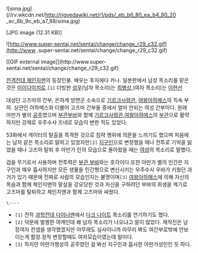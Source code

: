![sima.jpg](//rv.wkcdn.net/http://rigvedawiki.net/r1/pds/_eb_b6_80_ea_b4_80_20
_ec_8b_9c_eb_a7_88/sima.jpg)

[JPG image (12.31 KB)]

  

![http://www.super-sentai.net/sentai/change/change_r29_c32.gif](http://www
.super-sentai.net/sentai/change/change_r29_c32.gif)

[[GIF external image]](http://www.super-
sentai.net/sentai/change/change_r29_c32.gif)

[전격전대 체인지맨](%EC%A0%84%EA%B2%A9%EC%A0%84%EB%8C%80%20%EC%B2%B4%EC%9D%B8%EC%A7%80%EB%A7%A8.md)의 등장인물. 배우는 후지에다 카나. 일본판에서 남성 목소리를 맡은 것은 [이이다미치로](%EC%9D%B4%EC%9D%B4%EB%8B%A4%20%EB%AF%B8%EC%B9%98%EB%A1%9C.md).`[1]`
더빙판 [성우](%EC%84%B1%EC%9A%B0.md)(남자 목소리)는
[최병상](%EC%B5%9C%EB%B3%91%EC%83%81.md),(여자 목소리)는
[이현선](%EC%9D%B4%ED%98%84%EC%84%A0.md)

대성단 고즈마의 간부, 은하계 방면군 소속으로 [기르크사령관](%EA%B8%B0%EB%A5%B4%ED%81%AC%20%EC%82%AC%EB%A0%B9%EA%B4%80.md), [여왕아하메스](%EC%97%AC%EC%99%95%20%EC%95%84%ED%95%98%EB%A9%94%EC%8A%A4.md)의 직속 부하.
상관인 아하메스와 더불어 고즈마 간부들 중에서 얼마 안되는 여성 간부이다. 원래 아만가 별의
[공주](%EA%B3%B5%EC%A3%BC.md)였으며 [부관부바](%EB%B6%80%EA%B4%80%20%EB%B6%80%EB%B0%94.md)와 함께 [기르크사령관](%EA%B8%B0%EB%A5%B4%ED%81%AC%20%EC%82%AC%EB%A0%B9%EA%B4%80.md),[여왕아하메스](%EC%97%AC%EC%99%95%20%EC%95%84%ED%95%98%EB%A9%94%EC%8A%A4.md)의
[부관](%EB%B6%80%EA%B4%80.md)으로 활약하지만 강제로 우주수사 즈네로 모습이 변한 적도 있었다.

53화에서 게이터의 탈출을 목격한 것으로 침략 행위에 의문을 느끼기도 했으며 처음에는 남자 같은 목소리로 말하고 있었지만`[2]`
[지구인](%EC%A7%80%EA%B5%AC%EC%9D%B8.md)으로 변장했을 때나 전투로 기억을 잃었을 때나 고즈마 탈퇴 후 아만가
인의 모습으로 돌아왔을 때는 [여성](%EC%97%AC%EC%84%B1.md)의 목소리로 말했다.

검을 무기로서 사용하며 전투력은 [부관 부바](%EB%B6%80%EA%B4%80%20%EB%B6%80%EB%B0%94.md)와는
호각이다.또한 아만가 별의 인간은 지구인과 매우 흡사하지만 모든 생물을 인간형으로 변신시키는 우주수사 우바가 키웠던 과거가 있기 때문에
진짜로 사람의 모습인지는 불명이며`[3]` [여왕아하메스](%EC%97%AC%EC%99%95%20%EC%95%84%ED%95%98%EB%A9%94%EC%8A%A4.md)에 의해 자신의
목숨과 함께 체인지맨의 말살을 강요당한 것과 자신을 구하려던 부바의 희생을 계기로 고즈마를 탈퇴하고 체인지맨과 함께 고즈마와 싸웠다.

`\----`

  * `[1]` 전작 [과학전대 다이나맨](%EA%B3%BC%ED%95%99%EC%A0%84%EB%8C%80%20%EB%8B%A4%EC%9D%B4%EB%82%98%EB%A7%A8.md)에서 [다크 나이트](%EB%8B%A4%ED%81%AC%20%EB%82%98%EC%9D%B4%ED%8A%B8.md) 목소리를 연기하기도 했다.
  * `[2]` 덕분에 멀쩡한 여캐인데 왜 남자 목소리가 나오냐고 말이 많았다. 제작진은 남장여자 컨셉을 생각했겠지만 아무래도 실사이니까 아무리 봐도 여간부로밖에 안보이는게 함정.정작 변장할때도 여자모습이였는데 말이다.
  * `[3]` 하지만 아만가행성의 공주였던 걸 봐선 지구인과 흡사한 아만가성인인 듯 하다.

